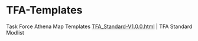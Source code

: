 # TFA-Templates
Task Force Athena Map Templates
<a id="raw-url" href="https://raw.githubusercontent.com/Lortmil/TFA-Templates/main/TFA_Standard-V1.0.0.html" >TFA_Standard-V1.0.0.html</a> | TFA Standard Modlist